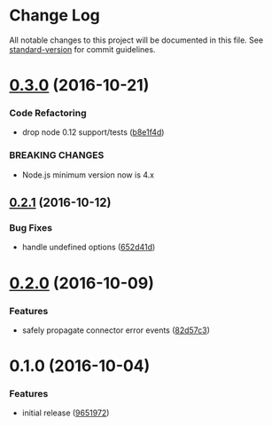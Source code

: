 # Change Log

All notable changes to this project will be documented in this file. See [standard-version](https://github.com/conventional-changelog/standard-version) for commit guidelines.

<a name="0.3.0"></a>
# [0.3.0](https://github.com/an-sh/emitter-pubsub-broker/compare/v0.2.1...v0.3.0) (2016-10-21)


### Code Refactoring

* drop node 0.12 support/tests ([b8e1f4d](https://github.com/an-sh/emitter-pubsub-broker/commit/b8e1f4d))


### BREAKING CHANGES

* Node.js minimum version now is 4.x



<a name="0.2.1"></a>
## [0.2.1](https://github.com/an-sh/emitter-pubsub-broker/compare/v0.2.0...v0.2.1) (2016-10-12)


### Bug Fixes

* handle undefined options ([652d41d](https://github.com/an-sh/emitter-pubsub-broker/commit/652d41d))



<a name="0.2.0"></a>
# [0.2.0](https://github.com/an-sh/emitter-pubsub-broker/compare/v0.1.0...v0.2.0) (2016-10-09)


### Features

* safely propagate connector error events ([82d57c3](https://github.com/an-sh/emitter-pubsub-broker/commit/82d57c3))



<a name="0.1.0"></a>
# 0.1.0 (2016-10-04)


### Features

* initial release ([9651972](https://github.com/an-sh/emitter-pubsub-broker/commit/9651972))

